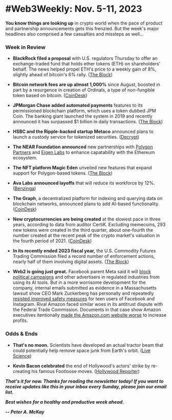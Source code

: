 # #Web3Weekly: Nov. 5-11, 2023

<!--

![]()
*Photo by TTKTK via TKTKTK*

-->

**You know things are looking up** in crypto world when the pace of product and partnership announcements gets this frenzied. But the week's major headlines also comprised a few casualties and missteps as well...

### Week in Review

- **BlackRock filed a proposal** with U.S. regulators Thursday to offer an exchange-traded fund that holds ether tokens (ETH) on shareholders' behalf. The news helped propel ETH's price to a weekly gain of 8%, slightly ahead of bitcoin's 6% rally. ([The Block](https://www.theblock.co/post/262555/blackrock-filing-nuclear-winter-for-ethereum-doubters))

- **Bitcoin network fees are up almost 1,000%** since August, boosted in part by a resurgence in creation of Ordinals, a type of non-fungible token based on bitcoin. ([CoinDesk](https://www.msn.com/en-us/money/markets/bitcoin-fees-soar-nearly-1000-since-august-as-ordinals-are-back-in-vogue/ar-AA1jBWH3))

- **JPMorgan Chase added automated payments** features to its permissioned blockchain platform, which uses a token dubbed JPM Coin. The banking giant launched the system in 2019 and recently announced it has surpassed $1 billion in daily transactions. ([The Block](https://www.theblock.co/post/262595/jpmorgan-jpm-coin-programmable-payments))

- **HSBC and the Ripple-backed startup Metaco** announced plans to launch a custody service for tokenized securities. ([Decrypt](https://decrypt.co/204911/hsbc-ripple-backed-metaco-launch-tokenized-custody-service-next-year))

- **The NEAR Foundation announced** new partnerships with [Polygon Partners](https://fxstreet.com/cryptocurrencies/news/polygon-partners-with-near-protocol-to-bring-increased-scalability-and-decentralization-to-ethereum-202311081604) and [Eigen Labs](https://www.msn.com/en-us/money/markets/near-foundation-and-eigen-labs-join-forces-to-enhance-ethereum-rollup-transactions/ar-AA1jL4sI) to enhance capatability with the Ethereum ecosystem.

- **The NFT platform Magic Eden** unveiled new features that expand support for Polygon-based tokens. ([The Block](https://www.theblock.co/post/262003/magic-eden-strengthens-support-for-polygon-with-new-features))

- **Ava Labs announced layoffs** that will reduce its workforce by 12%. ([Benzinga](https://www.msn.com/en-us/money/other/ava-labs-creator-of-avalanche-blockchain-cuts-workforce-in-strategic-refocus/ar-AA1jxAg5))

- **The Graph**, a decentralized platform for indexing and querying data on blockchain networks, announced plans to add AI-based functionality. ([CoinDesk](https://www.coindesk.com/tech/2023/11/07/the-graph-known-as-google-of-web3-plans-ai-assisted-querying/))

- **New cryptocurrencies are being created** at the slowest pace in three years, according to data from auditor CertiK. Excluding memecoins, 293 new tokens were created in the third quarter, about one-fourth the number created at the recent peak of the crypto market's valuation in the fourth period of 2021. ([CoinDesk](https://www.coindesk.com/tech/2023/11/07/new-cryptocurrencies-getting-created-at-slowest-pace-in-3-years-data-shows/))

- **In its recently ended 2023 fiscal year,** the U.S. Commodity Futures Trading Commission filed a record number of enforcement actions, nearly half of them involving digital assets. ([The Block](https://www.theblock.co/post/262021/digital-assets-were-involved-in-almost-half-of-all-charges-brought-by-the-cftc-in-record-setting-year))

- **Web2 is going just great.** Facebook parent Meta said it will [block political campaigns](https://www.reuters.com/technology/meta-bar-political-advertisers-using-generative-ai-ads-tools-2023-11-06/) and other advertisers in regulated industries from using its AI tools. But in a more worrisome development for the company, internal emails submitted as evidence in a Massachusetts lawsuit show CEO Mark Zuckerberg has personally and repeatedly [resisted improved safety measures](https://www.cnn.com/2023/11/08/tech/meta-facebook-instagram-teen-safety/index.html) for teen users of Facebook and Instagram. Rival Amazon faced similar woes in its antitrust dispute with the Federal Trade Commission. Documents in that case show Amazon executives itentionally [made the Amazon.com website worse](https://www.vice.com/en/article/k7zxja/amazon-execs-intentionally-made-site-shittier-to-rake-in-more-profit-new-quotes-from-ftc-lawsuit-show) to increase profits.

### Odds & Ends

- **That's no moon.** Scientists have developed an actual tractor beam that could potentially help remove space junk from Earth's orbit. ([Live Science](https://www.livescience.com/space/space-exploration/sci-fi-inspired-tractor-beams-are-real-and-could-solve-the-major-problem-of-space-junk))

- **Kevin Bacon celebrated** the end of Hollywood's actors' strike by re-creating his famous Footloose moves. ([Hollywood Reporter](https://www.msn.com/en-us/tv/news/kevin-bacon-celebrates-end-to-actors-strike-by-re-creating-footloose-dance/ar-AA1jGAYp))

<!-- Boilerplate needs re-working. This is version from last week... -->

_**That's it for now. Thanks for reading the newsletter today! If you want to receive updates like this in your inbox every Sunday, please join our email list.**_

<!--Move this content to standing editorial policy page on the website.     _**Note: #Web3Weekly content is intended for journalistic purposes only, not as investment advice. Always [DYOR](https://www.urbandictionary.com/define.php?term=DYOR) and consult appropriate financial professionals before making investment decisions.**_ -->

_**Best wishes for a healthy and productive week ahead.**_  

_**-- Peter A. McKay**_  
